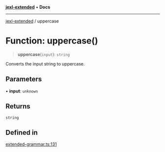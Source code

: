 [**jexl-extended**](../README.md) • **Docs**

***

[jexl-extended](../globals.md) / uppercase

# Function: uppercase()

> **uppercase**(`input`): `string`

Converts the input string to uppercase.

## Parameters

• **input**: `unknown`

## Returns

`string`

## Defined in

[extended-grammar.ts:131](https://github.com/nikoraes/jexl-extended/blob/06a031f168fa218082d7ed9df57973f42e70c755/src/extended-grammar.ts#L131)
